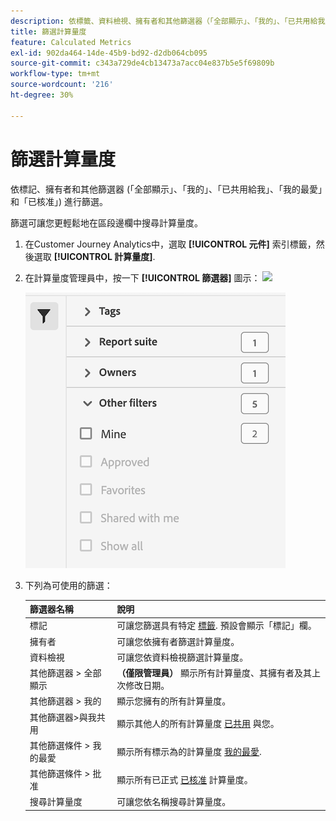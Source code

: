 ```yaml
---
description: 依標籤、資料檢視、擁有者和其他篩選器（「全部顯示」、「我的」、「已共用給我」、「我的最愛」和「已核准」）進行篩選。
title: 篩選計算量度
feature: Calculated Metrics
exl-id: 902da464-14de-45b9-bd92-d2db064cb095
source-git-commit: c343a729de4cb13473a7acc04e837b5e5f69809b
workflow-type: tm+mt
source-wordcount: '216'
ht-degree: 30%

---
```


# 篩選計算量度

依標記、擁有者和其他篩選器 (「全部顯示」、「我的」、「已共用給我」、「我的最愛」和「已核准」) 進行篩選。

篩選可讓您更輕鬆地在區段邊欄中搜尋計算量度。

1. 在Customer Journey Analytics中，選取 **[!UICONTROL 元件]** 索引標籤，然後選取 **[!UICONTROL 計算量度]**.

1. 在計算量度管理員中，按一下 **[!UICONTROL 篩選器]** 圖示：  ![](https://spectrum.adobe.com/static/icons/workflow_18/Smock_Filter_18_N.svg)

   ![計算量度管理器會顯示「篩選器」圖示和可用的篩選器，例如「標籤」、「報表套裝」和「擁有者」。](assets/filtering.png)

1. 下列為可使用的篩選：

   | 篩選器名稱 | 說明 |
   |---|---|
   | 標記 | 可讓您篩選具有特定 [標籤](/help/components/calc-metrics/cm-workflow/cm-tagging.md). 預設會顯示「標記」欄。 |
   | 擁有者 | 可讓您依擁有者篩選計算量度。 |
   | 資料檢視 | 可讓您依資料檢視篩選計算量度。 |
   | 其他篩選器 > 全部顯示 | **（僅限管理員）** 顯示所有計算量度、其擁有者及其上次修改日期。 |
   | 其他篩選器 > 我的 | 顯示您擁有的所有計算量度。 |
   | 其他篩選器>與我共用 | 顯示其他人的所有計算量度 [已共用](/help/components/calc-metrics/cm-workflow/cm-sharing.md) 與您。 |
   | 其他篩選條件 > 我的最愛 | 顯示所有標示為的計算量度 [我的最愛](/help/components/calc-metrics/cm-workflow/cm-favorite.md). |
   | 其他篩選條件 > 批准 | 顯示所有已正式 [已核准](/help/components/calc-metrics/cm-workflow/cm-approving.md) 計算量度。 |
   | 搜尋計算量度 | 可讓您依名稱搜尋計算量度。 |

